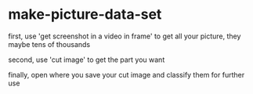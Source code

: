 # make-picture-data-set

first, use 'get screenshot in a video in frame' to get all your picture, they maybe tens of thousands

second, use 'cut image' to get the part you want

finally, open where you save your cut image and classify them for further use

